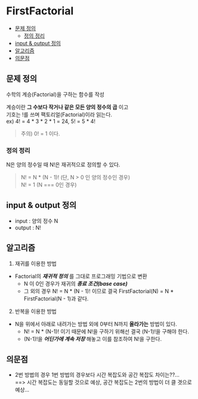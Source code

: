 FirstFactorial
===========================================

<!-- TOC -->

- [문제 정의](#문제-정의)
    - [정의 정리](#정의-정리)
- [input & output 정의](#input--output-정의)
- [알고리즘](#알고리즘)
- [의문점](#의문점)

<!-- /TOC -->

## 문제 정의
수학의 계승(Factorial)을 구하는 함수를 작성

계승이란 **그 수보다 작거나 같은 모든 양의 정수의 곱** 이고  
기호는 !를 쓰며 팩토리얼(Factorial)이라 읽는다.  
ex) 4! = 4 * 3 * 2 * 1 = 24, 5! = 5 * 4!
> 주의)  0! = 1 이다.

### 정의 정리
N은 양의 정수일 때 N!은 재귀적으로 정의할 수 있다.

> N! = N * (N - 1)! (단, N > 0 인 양의 정수인 경우)  
> N! = 1 (N === 0인 경우)

## input & output 정의
- input : 양의 정수 N
- output : N!

## 알고리즘
1. 재귀를 이용한 방법
- Factorial의 **_재귀적 정의_** 를 그대로 프로그래밍 기법으로 변환
    - N 이 0인 경우가 재귀의 **_종료 조건(base case)_**
    - 그 외의 경우 N! = N * (N - 1)! 이므로 결국 FirstFactorial(N) = N * FirstFactorial(N - 1)과 같다.
2. 반복을 이용한 방법
- N을 위에서 아래로 내려가는 방법 외에 0부터 N까지 **올라가는** 방법이 있다.
    - N! = N * (N-1)! 이기 때문에 N!을 구하기 위해선 결국 (N-1)!을 구해야 한다.
    - (N-1)!을 **_어딘가에 계속 저장_** 해놓고 이를 참조하여 N!을 구한다.


## 의문점
- 2번 방법의 경우 1번 방법의 경우보다 시간 복잡도와 공간 복잡도 차이는??...  
==> 시간 복잡도는 동일할 것으로 예상, 공간 복잡도는 2번의 방법이 더 클 겻으로 예상...